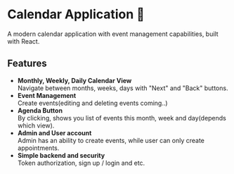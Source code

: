 # Calendar Application 📅

A modern calendar application with event management capabilities, built with React.

## Features 
- **Monthly, Weekly, Daily Calendar View**  
  Navigate between months, weeks, days with "Next" and "Back" buttons.
- **Event Management**  
  Create events(editing and deleting events coming..)
- **Agenda Button**  
  By clicking, shows you list of events this month, week and day(depends which view).
- **Admin and User account**  
  Admin has an ability to create events, while user can only create appointments.
- **Simple backend and security**  
  Token authorization, sign up / login and etc.
